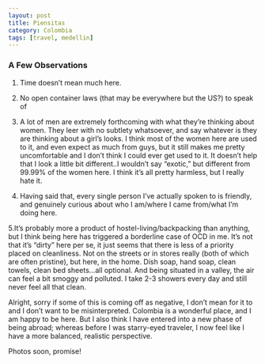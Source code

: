 ```yaml
---
layout: post
title: Piensitas
category: Colombia
tags: [travel, medellin]
---
```


<h3>A Few Observations</h3>

1. Time doesn’t mean much here. 

2. No open container laws (that may be everywhere but the US?) to speak of

3. A lot of men are extremely forthcoming with what they’re thinking about women. They leer with no subtlety whatsoever, and say whatever is they are thinking about a girl’s looks. I think most of the women here are used to it, and even expect as much from guys, but it still makes me pretty uncomfortable and I don’t think I could ever get used to it. It doesn’t help that I look a little bit different..I wouldn’t say “exotic,” but different from 99.99% of the women here. I think it’s all pretty harmless, but I really hate it. 

4. Having said that, every single person I’ve actually spoken to is friendly, and genuinely curious about who I am/where I came from/what I’m doing here.

5.It’s probably more a product of hostel-living/backpacking  than anything, but I think being here has triggered a borderline case of OCD in me. It’s not that it’s “dirty” here per se, it just seems that there is less of a priority placed on cleanliness. Not on the streets or in stores really (both of which are often pristine), but here, in the home. Dish soap, hand soap, clean towels, clean bed sheets…all optional.  And being situated in a valley, the air can feel a bit smoggy and polluted. I take 2-3 showers every day and still never feel all that clean. 

Alright, sorry if some of this is coming off as negative, I don’t mean for it to and I don’t want to be misinterpreted. Colombia is a wonderful place, and I am happy to be here. But I also think I have entered into a new phase of being abroad; whereas before I was starry-eyed traveler, I now feel like I have a more balanced, realistic perspective. 

Photos soon, promise!

